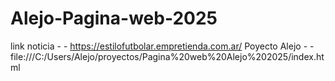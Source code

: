 # Alejo-Pagina-web-2025
link noticia - - https://estilofutbolar.empretienda.com.ar/
Poyecto Alejo - - file:///C:/Users/Alejo/proyectos/Pagina%20web%20Alejo%202025/index.html
